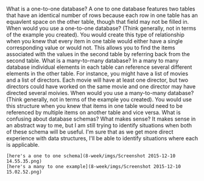 What is a one-to-one database?
	A one to one database features two tables that have an identical number of rows because each row in one table has an equavlent space on the other table, though that field may not be filled in. 
When would you use a one-to-one database? (Think generally, not in terms of the example you created).
	You would create this type of relationship when you knew that every item in one table would either have a single corresponding value or would not. This allows you to find the items associated with the values in the second table by referring back from the second table. 
What is a many-to-many database?
	 In a many to many database individual elements in each table can reference several different elements in the other table. For instance, you might have a list of movies and a list of directors. Each movie will have at least one director, but two directors could have worked on the same movie and one director may have directed several moivies. 
When would you use a many-to-many database? (Think generally, not in terms of the example you created).
	You would use this structure when you knew that items in one table would need to be referenced by multiple items on another table and vice versa. 
What is confusing about database schemas? What makes sense?
	It makes sense in an abstract way to me, but I am still trying to identify situations when both of these schema will be useful. I'm sure that as we get more direct experience with data structures, I'll be able to identify situations where each is applicable. 

	[here's a one to one schema](8-week/imgs/Screenshot 2015-12-10 14.55.35.png)
	[here's a many to one example](8-week/imgs/Screenshot 2015-12-10 15.02.52.png)
